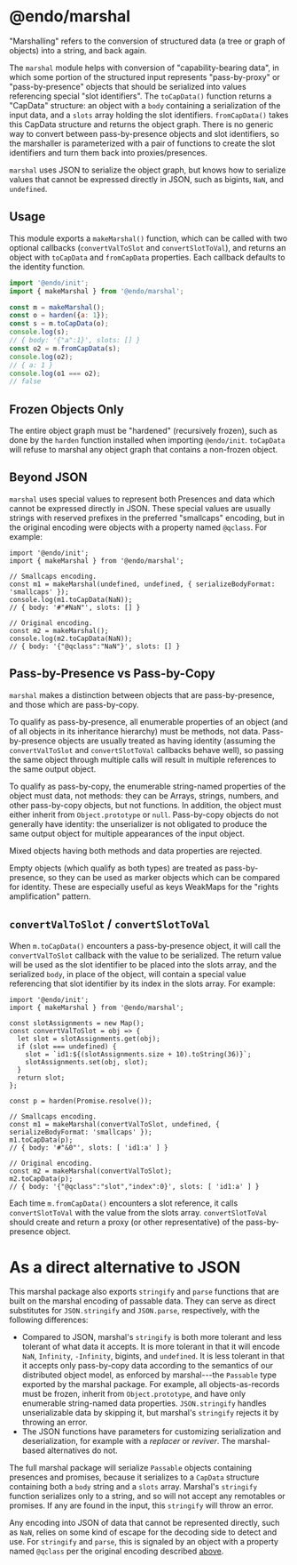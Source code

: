 # @endo/marshal

"Marshalling" refers to the conversion of structured data (a tree or graph of
objects) into a string, and back again.

The `marshal` module helps with conversion of "capability-bearing data", in
which some portion of the structured input represents "pass-by-proxy" or
"pass-by-presence" objects that should be serialized into values referencing
special "slot identifiers". The `toCapData()` function returns a "CapData"
structure: an object with a `body` containing a serialization of the input data,
and a `slots` array holding the slot identifiers. `fromCapData()` takes this
CapData structure and returns the object graph. There is no generic way to
convert between pass-by-presence objects and slot identifiers, so the marshaller
is parameterized with a pair of functions to create the slot identifiers and turn
them back into proxies/presences.

`marshal` uses JSON to serialize the object graph, but knows how to serialize
values that cannot be expressed directly in JSON, such as bigints, `NaN`, and
`undefined`.

## Usage

This module exports a `makeMarshal()` function, which can be called with two
optional callbacks (`convertValToSlot` and `convertSlotToVal`), and returns
an object with `toCapData` and `fromCapData` properties. Each callback defaults
to the identity function.

```js
import '@endo/init';
import { makeMarshal } from '@endo/marshal';

const m = makeMarshal();
const o = harden({a: 1});
const s = m.toCapData(o);
console.log(s);
// { body: '{"a":1}', slots: [] }
const o2 = m.fromCapData(s);
console.log(o2);
// { a: 1 }
console.log(o1 === o2);
// false
```

## Frozen Objects Only

The entire object graph must be "hardened" (recursively frozen), such as done
by the `harden` function installed when importing `@endo/init`. `toCapData` will
refuse to marshal any object graph that contains a non-frozen object.

## Beyond JSON

`marshal` uses special values to represent both Presences and data which cannot
be expressed directly in JSON. These special values are usually strings with
reserved prefixes in the preferred "smallcaps" encoding, but in the original
encoding were objects with a property named `@qclass`. For example:

```
import '@endo/init';
import { makeMarshal } from '@endo/marshal';

// Smallcaps encoding.
const m1 = makeMarshal(undefined, undefined, { serializeBodyFormat: 'smallcaps' });
console.log(m1.toCapData(NaN));
// { body: '#"#NaN"', slots: [] }

// Original encoding.
const m2 = makeMarshal();
console.log(m2.toCapData(NaN));
// { body: '{"@qclass":"NaN"}', slots: [] }
```

## Pass-by-Presence vs Pass-by-Copy

`marshal` makes a distinction between objects that are pass-by-presence, and
those which are pass-by-copy.

To qualify as pass-by-presence, all enumerable properties of an object (and of
all objects in its inheritance hierarchy) must be methods, not data.
Pass-by-presence objects are usually treated as having identity (assuming the
`convertValToSlot` and `convertSlotToVal` callbacks behave well), so passing the
same object through multiple calls will result in multiple references to the
same output object.

To qualify as pass-by-copy, the enumerable string-named properties of the
object must data, not methods: they can be Arrays, strings, numbers, and
other pass-by-copy objects, but not functions. In addition, the object must
either inherit from `Object.prototype` or `null`. Pass-by-copy objects do not
generally have identity: the unserializer is not obligated to produce the
same output object for multiple appearances of the input object.

Mixed objects having both methods and data properties are rejected.

Empty objects (which qualify as both types) are treated as pass-by-presence,
so they can be used as marker objects which can be compared for identity.
These are especially useful as keys WeakMaps for the "rights amplification"
pattern.

## `convertValToSlot` / `convertSlotToVal`

When `m.toCapData()` encounters a pass-by-presence object, it will call the
`convertValToSlot` callback with the value to be serialized. The return value
will be used as the slot identifier to be placed into the slots array, and the
serialized `body`, in place of the object, will contain a special value
referencing that slot identifier by its index in the slots array. For example:

```
import '@endo/init';
import { makeMarshal } from '@endo/marshal';

const slotAssignments = new Map();
const convertValToSlot = obj => {
  let slot = slotAssignments.get(obj);
  if (slot === undefined) {
    slot = `id1:${(slotAssignments.size + 10).toString(36)}`;
    slotAssignments.set(obj, slot);
  }
  return slot;
};

const p = harden(Promise.resolve());

// Smallcaps encoding.
const m1 = makeMarshal(convertValToSlot, undefined, { serializeBodyFormat: 'smallcaps' });
m1.toCapData(p);
// { body: '#"&0"', slots: [ 'id1:a' ] }

// Original encoding.
const m2 = makeMarshal(convertValToSlot);
m2.toCapData(p);
// { body: '{"@qclass":"slot","index":0}', slots: [ 'id1:a' ] }
```

Each time `m.fromCapData()` encounters a slot reference, it calls
`convertSlotToVal` with the value from the slots array. `convertSlotToVal`
should create and return a proxy (or other representative) of the
pass-by-presence object.

# As a direct alternative to JSON

This marshal package also exports `stringify` and `parse` functions that are
built on the marshal encoding of passable data. They can serve as direct
substitutes for `JSON.stringify` and `JSON.parse`, respectively, with the
following differences:

* Compared to JSON, marshal's `stringify` is both more tolerant and less tolerant
  of what data it accepts. It is more tolerant in that it will encode `NaN`,
  `Infinity`, `-Infinity`, bigints, and `undefined`. It is less tolerant in that
  it accepts only pass-by-copy data according to the semantics of our distributed
  object model, as enforced by marshal---the `Passable` type exported by the
  marshal package. For example, all objects-as-records must be frozen, inherit
  from `Object.prototype`, and have only enumerable string-named data properties.
  `JSON.stringify` handles unserializable data by skipping it, but marshal's
  `stringify` rejects it by throwing an error.
* The JSON functions have parameters for customizing serialization and
  deserialization, for example with a *replacer* or *reviver*. The marshal-based
  alternatives do not.

The full marshal package will serialize `Passable` objects containing
presences and promises, because it serializes to a `CapData` structure
containing both a `body` string and a `slots` array. Marshal's `stringify`
function serializes only to a string, and so will not
accept any remotables or promises. If any are found in the input, this
`stringify` will throw an error.

Any encoding into JSON of data that cannot be represented directly, such as
`NaN`, relies on some kind of escape for the decoding side to detect and use.
For `stringify` and `parse`, this is signaled by an object with a property named
`@qclass` per the original encoding described [above](#beyond-json).
